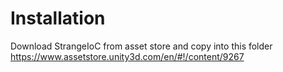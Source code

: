 Installation
============

Download StrangeIoC from asset store and copy into this folder
https://www.assetstore.unity3d.com/en/#!/content/9267